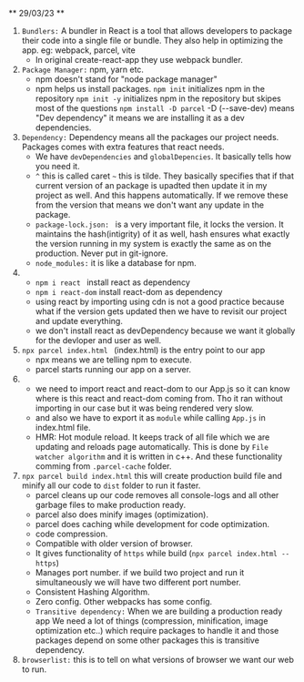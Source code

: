 ** 29/03/23 **

1. `Bundlers:` A bundler in React is a tool that allows developers to package their code into a single file or bundle. They also help in optimizing the app.
   eg: webpack, parcel, vite
   - In original create-react-app they use webpack bundler.
2. `Package Manager:` npm, yarn etc.
   - npm doesn't stand for "node package manager"
   - npm helps us install packages.
     `npm init` initializes npm in the repository
     `npm init -y` initializes npm in the repository but skipes most of the questions
     `npm install -D parcel` -D (--save-dev) means "Dev dependency" it means we are installing it as a dev dependencies.
3. `Dependency:` Dependency means all the packages our project needs. Packages comes with extra features that react needs.
   - We have `devDependencies` and `globalDepencies`. It basically tells how you need it.
   - `^` this is called caret `~` this is tilde. They basically specifies that if that current version of an package is upadted then update it in my project as well. And this happens automatically. If we remove these from the version that means we don't want any update in the package.
   - `package-lock.json: ` is a very important file, it locks the version. It maintains the hash(intigrity) of it as well, hash ensures what exactly the version running in my system is exactly the same as on the production. Never put in git-ignore.
   - `node_modules:` it is like a database for npm.
4. - `npm i react ` install react as dependency
   - `npm i react-dom` install react-dom as dependency
   - using react by importing using cdn is not a good practice because what if the version gets updated then we have to revisit our project and update everything.
   - we don't install react as devDependency because we want it globally for the devloper and user as well.
5. `npx parcel index.html ` (index.html) is the entry point to our app
   - npx means we are telling npm to execute.
   - parcel starts running our app on a server.
6. - we need to import react and react-dom to our App.js so it can know where is this react and react-dom coming from. Tho it ran
     without importing in our case but it was being rendered very slow.
   - and also we have to export it as `module` while calling `App.js` in index.html file.
   - HMR: Hot module reload. It keeps track of all file which we are updating and reloads page automatically. This is done by `File watcher algorithm` and it is written in c++. And these functionality comming from `.parcel-cache` folder.
7. `npx parcel build index.html` this will create production build file and minify all our code to `dist` folder to run it faster.
   - parcel cleans up our code removes all console-logs and all other garbage files to make production ready.
   - parcel also does minify images (optimization).
   - parcel does caching while development for code optimization.
   - code compression.
   - Compatible with older version of browser.
   - It gives functionality of `https` while build (`npx parcel index.html --https`)
   - Manages port number. if we build two project and run it simultaneously we will have two different port number.
   - Consistent Hashing Algorithm.
   - Zero config. Other webpacks has some config.
   - `Transitive dependency:` When we are building a production ready app We need a lot of things (compression, minification, image optimization etc..) which require packages to handle it and those packages depend on some other packages this is transitive dependency.
8. `browserlist:` this is to tell on what versions of browser we want our web to run.
